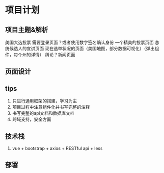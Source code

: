 # 项目计划

## 项目主题&解析
美国大选投票
需要登录页面？或者使用数字签名确认身份
一个精美的投票页面
总统候选人的宣讲页面
现在选举状况的页面（美国地图，部分数据可视化）（弹出组件，每个州的详情）
舆论？新闻页面

## 页面设计

## tips
1. 只进行通用框架的搭建，学习为主
2. 项目过程中注意组件化并书写完整的注释
3. 书写完整的api文档和数据库文档
4. 跨域支持，安全方面

## 技术栈
1. vue + bootstrap + axios + RESTful api + less

## 部署
